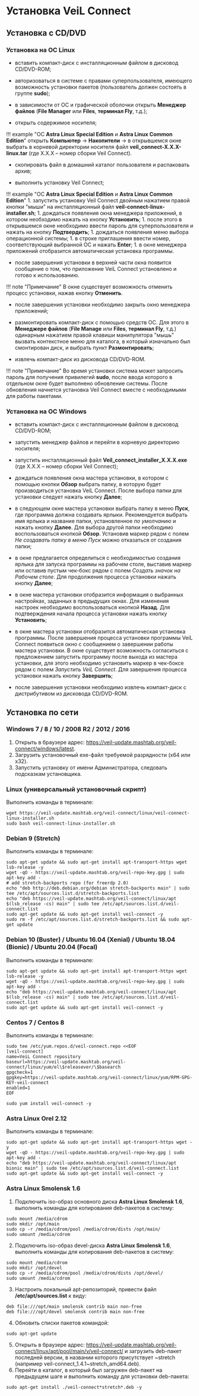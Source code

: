 # Установка VeiL Connect

## Установка с CD/DVD

### Установка на ОС Linux
- вставить компакт-диск с инсталляционным файлом в дисковод CD/DVD-ROM;

- авторизоваться в системе с правами суперпользователя, имеющего
возможность установки пакетов (пользователь должен состоять в группе **sudo**);

- в зависимости от ОС и графической оболочки открыть **Менеджер файлов**
(**File Manager** или **Files**, **терминал Fly**, т.д.);

- открыть содержимое носителя;

!!! example "ОС **Astra Linux Special Edition** и **Astra Linux Common Edition**"
    открыть **Компьютер** -> **Накопители** -> в открывшемся окне 
    выбрать в корневой директории носителя файл **veil_connect-X.X.X-linux.tar** 
    (где Х.X.X – номер сборки Veil Connect).

- скопировать файл в домашний каталог пользователя и распаковать архив;
    
- выполнить установку Veil Connect;

!!! example "ОС **Astra Linux Special Edition** и **Astra Linux Common Edition**"
    1. запустить установку Veil Connect двойным нажатием правой кнопки "мыши" на 
    инсталляционный файл **veil-connect-linux-installer.sh**;
    1. дождаться появления окна менеджера приложений, в котором необходимо нажать на кнопку **Установить**;
    1. после этого в открывшемся окне необходимо ввести пароль для суперпользователя и нажать на кнопку **Подтвердить**;
    1. дождаться появления меню выбора операционной системы;
    1. в строке приглашения ввести номер, соответствующий выбранной ОС и
    нажать **Enter**;
    1. в окне менеджера приложений отобразится автоматическая установка программы.

- после завершения установки в верхней части окна появится сообщение о том, 
что приложение VeiL Connect установлено и готово к использованию.
 
!!! note "Примечание" 
    В окне существует возможность отменить процесс установки, нажав кнопку **Отменить**.

- после завершения установки необходимо закрыть окно менеджера приложений;
  
- размонтировать компакт-диск с помощью средств ОС. Для этого в **Менеджере файлов** 
(**File Manage** или **Files**, **терминал Fly**, т.д.) одинарным нажатием правой 
клавиши манипулятора "мышь" вызвать контекстное меню для каталога, в который 
изначально был смонтирован диск, и выбрать пункт **Размонтировать**;
  
- извлечь компакт-диск из дисковода CD/DVD-ROM.
      
!!! note "Примечание"
    Во время установки система может запросить пароль для получения привилегий **sudo**, 
    после ввода которого в отдельном окне будет выполнено обновление системы. 
    После обновления начнется установка Veil Connect вместе с необходимыми для работы пакетами.

### Установка на ОС Windows 
- вставить компакт-диск с инсталляционным файлом в дисковод CD/DVD-ROM;

- запустить менеджер файлов и перейти в корневую директорию носителя;

- запустить инсталляционный файл **Veil_connect_installer_Х.X.X.exe** (где Х.X.X – номер сборки Veil Connect);

- дождаться появления окна мастера установки, в котором с помощью кнопки **Обзор** 
выбрать папку, в которую будет производиться установка VeiL Connect. После выбора папки 
для установки следует нажать кнопку **Далее**;

- в следующем окне мастера установки выбрать папку в меню **Пуск**, где программа должна создавать ярлыки. 
Рекомендуется выбрать имя ярлыка и название папки, установленное *по умолчанию* и нажать кнопку **Далее**.
Для выбора другой папки необходимо воспользоваться кнопкой **Обзор**. Установив маркер рядом 
с полем *Не создавать папку в меню Пуск* можно отказаться от создания папки;

- в окне предлагается определиться с необходимостью создания ярлыка для запуска 
программы на рабочем столе, выставив маркер или оставив пустым чек-бокс 
рядом с полем *Создать значок на Рабочем столе*. Для продолжения процесса установки нажать кнопку **Далее**;

- в окне мастера установки отобразится информация о выбранных настройках, заданных в предыдущих окнах. 
Для изменения настроек необходимо воспользоваться кнопкой **Назад**. Для 
подтверждения начала процесса установки нажать кнопку **Установить**;

- в окне мастера установки отобразится автоматическая установка программы. После завершения процесса 
установки программы VeiL Connect появиться окно с сообщением о завершении работы мастера установки. 
В окне существует возможность согласиться с предложением запустить программу после выхода 
из мастера установки, для этого необходимо установить маркер в чек-боксе рядом с полем *Запустить VeiL Connect*. 
Для завершения процесса установки нажать кнопку **Завершить**;

- после завершения установки необходимо извлечь компакт-диск с дистрибутивом из дисковода CD/DVD-ROM.

## Установка по сети

### Windows 7 / 8 / 10 / 2008 R2 / 2012 / 2016
1. Открыть в браузере адрес: https://veil-update.mashtab.org/veil-connect/windows/latest.
2. Загрузить установочный exe-файл требуемой разрядности (x64 или x32).
3. Запустить установку от имени Администратора, следовать подсказкам установщика.
### Linux (универсальный установочный скрипт)
Выполнить команды в терминале:
```
wget https://veil-update.mashtab.org/veil-connect/linux/veil-connect-linux-installer.sh
sudo bash veil-connect-linux-installer.sh
```
### Debian 9 (Stretch)
Выполнить команды в терминале:
```
sudo apt-get update && sudo apt-get install apt-transport-https wget lsb-release -y
wget -qO - https://veil-update.mashtab.org/veil-repo-key.gpg | sudo apt-key add -
# add stretch-backports repo (for freerdp 2.0)
echo "deb http://deb.debian.org/debian stretch-backports main" | sudo tee /etc/apt/sources.list.d/stretch-backports.list
echo "deb https://veil-update.mashtab.org/veil-connect/linux/apt $(lsb_release -cs) main" | sudo tee /etc/apt/sources.list.d/veil-connect.list
sudo apt-get update && sudo apt-get install veil-connect -y
sudo rm -f /etc/apt/sources.list.d/stretch-backports.list && sudo apt-get update
```
### Debian 10 (Buster) / Ubuntu 16.04 (Xenial) / Ubuntu 18.04 (Bionic) / Ubuntu 20.04 (Focal)

Выполнить команды в терминале:
```
sudo apt-get update && sudo apt-get install apt-transport-https wget lsb-release -y
wget -qO - https://veil-update.mashtab.org/veil-repo-key.gpg | sudo apt-key add -
echo "deb https://veil-update.mashtab.org/veil-connect/linux/apt $(lsb_release -cs) main" | sudo tee /etc/apt/sources.list.d/veil-connect.list
sudo apt-get update && sudo apt-get install veil-connect -y
```
### Centos 7 / Centos 8
Выполнить команды в терминале:
```
sudo tee /etc/yum.repos.d/veil-connect.repo <<EOF
[veil-connect]
name=VeiL Connect repository
baseurl=https://veil-update.mashtab.org/veil-connect/linux/yum/el\$releasever/\$basearch
gpgcheck=1
gpgkey=https://veil-update.mashtab.org/veil-connect/linux/yum/RPM-GPG-KEY-veil-connect
enabled=1
EOF
 
sudo yum install veil-connect -y
```
### Astra Linux Orel 2.12
Выполнить команды в терминале:
```
sudo apt-get update && sudo apt-get install apt-transport-https wget -y
wget -qO - https://veil-update.mashtab.org/veil-repo-key.gpg | sudo apt-key add -
echo "deb https://veil-update.mashtab.org/veil-connect/linux/apt bionic main" | sudo tee /etc/apt/sources.list.d/veil-connect.list
sudo apt-get update && sudo apt-get install veil-connect -y
```
### Astra Linux Smolensk 1.6
1. Подключить iso-образ основного диска **Astra Linux Smolensk 1.6**, выполнить команды для копирования deb-пакетов в систему:
```
sudo mount /media/cdrom
sudo mkdir /opt/main
sudo cp -r /media/cdrom/pool /media/cdrom/dists /opt/main/
sudo umount /media/cdrom
```
2. Подключить iso-образ devel-диска **Astra Linux Smolensk 1.6**, выполнить команды для копирования deb-пакетов в систему:
```
sudo mount /media/cdrom
sudo mkdir /opt/devel
sudo cp -r /media/cdrom/pool /media/cdrom/dists /opt/devel/
sudo umount /media/cdrom
```
3. Настроить локальный apt-репозиторий, привести файл **/etc/apt/sources.list** к виду:
```
deb file:///opt/main smolensk contrib main non-free
deb file:///opt/devel smolensk contrib main non-free
```
4. Обновить списки пакетов командой:
```
sudo apt-get update
```
5. Открыть в браузере адрес: https://veil-update.mashtab.org/veil-connect/linux/apt/pool/main/v/veil-connect/ и загрузить deb-пакет последней версии, в названии которого присутствует ~stretch (например veil-connect_1.4.1~stretch_amd64.deb).
6. Перейти в каталог, в который был загружен deb-пакет на предыдущем шаге и выполнить команду для установки deb-пакета:
```
sudo apt-get install ./veil-connect*stretch*.deb -y
```

